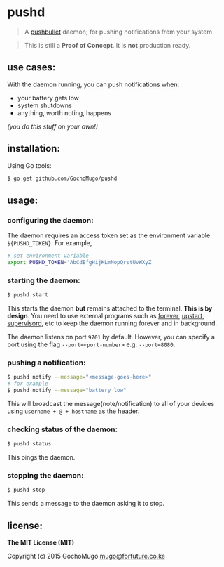 
# pushd

> A [pushbullet](https://pushbullet.com/) daemon; for pushing notifications from your system

> This is still a **Proof of Concept**. It is **not** production ready.


## use cases:

With the daemon running, you can push notifications when:

* your battery gets low
* system shutdowns
* anything, worth noting, happens

*(you do this stuff on your own!)*


## installation:

Using Go tools:

```bash
$ go get github.com/GochoMugo/pushd
```


## usage:


### configuring the daemon:

The daemon requires an access token set as the environment variable `${PUSHD_TOKEN}`. For example,

```bash
# set environment variable
export PUSHD_TOKEN='AbCdEfgHijKLmNopQrstUvWXyZ'
```


### starting the daemon:

```bash
$ pushd start
```

This starts the daemon **but** remains attached to the terminal. **This is by design**. You need to use external programs such as [forever](https://github.com/foreverjs/forever), [upstart](http://upstart.ubuntu.com/), [supervisord](http://supervisord.org/index.html), etc to keep the daemon running forever and in background.

The daemon listens on port `9701` by default. However, you can specify a port using the flag `--port=<port-number>` e.g. `--port=8080`.


### pushing a notification:

```bash
$ pushd notify --message="<message-goes-here>"
# for example
$ pushd notify --message="battery low"
```

This will broadcast the message(note/notification) to all of your devices using `username + @ + hostname` as the header.


### checking status of the daemon:

```bash
$ pushd status
```

This pings the daemon.


### stopping the daemon:

```bash
$ pushd stop
```

This sends a message to the daemon asking it to stop.


## license:

__The MIT License (MIT)__

Copyright (c) 2015 GochoMugo <mugo@forfuture.co.ke>
